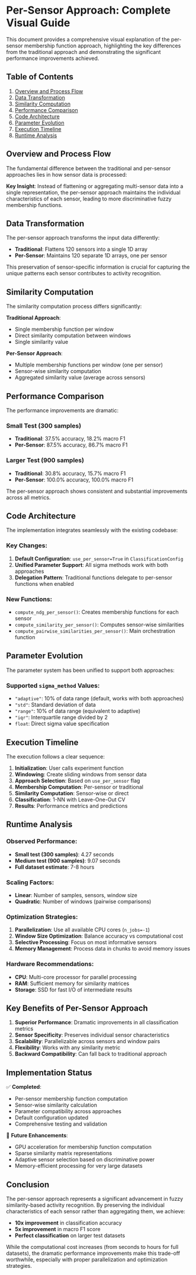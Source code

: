 # Per-Sensor Approach: Complete Visual Guide

This document provides a comprehensive visual explanation of the per-sensor membership function approach, highlighting the key differences from the traditional approach and demonstrating the significant performance improvements achieved.

## Table of Contents

1. [Overview and Process Flow](#overview-and-process-flow)
2. [Data Transformation](#data-transformation)
3. [Similarity Computation](#similarity-computation)
4. [Performance Comparison](#performance-comparison)
5. [Code Architecture](#code-architecture)
6. [Parameter Evolution](#parameter-evolution)
7. [Execution Timeline](#execution-timeline)
8. [Runtime Analysis](#runtime-analysis)

## Overview and Process Flow

The fundamental difference between the traditional and per-sensor approaches lies in how sensor data is processed:

**Key Insight**: Instead of flattening or aggregating multi-sensor data into a single representation, the per-sensor approach maintains the individual characteristics of each sensor, leading to more discriminative fuzzy membership functions.

## Data Transformation

The per-sensor approach transforms the input data differently:

- **Traditional**: Flattens 120 sensors into a single 1D array
- **Per-Sensor**: Maintains 120 separate 1D arrays, one per sensor

This preservation of sensor-specific information is crucial for capturing the unique patterns each sensor contributes to activity recognition.

## Similarity Computation

The similarity computation process differs significantly:

**Traditional Approach**:
- Single membership function per window
- Direct similarity computation between windows
- Single similarity value

**Per-Sensor Approach**:
- Multiple membership functions per window (one per sensor)
- Sensor-wise similarity computation
- Aggregated similarity value (average across sensors)

## Performance Comparison

The performance improvements are dramatic:

### Small Test (300 samples)
- **Traditional**: 37.5% accuracy, 18.2% macro F1
- **Per-Sensor**: 87.5% accuracy, 86.7% macro F1

### Larger Test (900 samples)
- **Traditional**: 30.8% accuracy, 15.7% macro F1
- **Per-Sensor**: 100.0% accuracy, 100.0% macro F1

The per-sensor approach shows consistent and substantial improvements across all metrics.

## Code Architecture

The implementation integrates seamlessly with the existing codebase:

### Key Changes:
1. **Default Configuration**: `use_per_sensor=True` in `ClassificationConfig`
2. **Unified Parameter Support**: All sigma methods work with both approaches
3. **Delegation Pattern**: Traditional functions delegate to per-sensor functions when enabled

### New Functions:
- `compute_ndg_per_sensor()`: Creates membership functions for each sensor
- `compute_similarity_per_sensor()`: Computes sensor-wise similarities
- `compute_pairwise_similarities_per_sensor()`: Main orchestration function

## Parameter Evolution

The parameter system has been unified to support both approaches:

### Supported `sigma_method` Values:
- `"adaptive"`: 10% of data range (default, works with both approaches)
- `"std"`: Standard deviation of data
- `"range"`: 10% of data range (equivalent to adaptive)
- `"iqr"`: Interquartile range divided by 2
- `float`: Direct sigma value specification

## Execution Timeline

The execution follows a clear sequence:

1. **Initialization**: User calls experiment function
2. **Windowing**: Create sliding windows from sensor data
3. **Approach Selection**: Based on `use_per_sensor` flag
4. **Membership Computation**: Per-sensor or traditional
5. **Similarity Computation**: Sensor-wise or direct
6. **Classification**: 1-NN with Leave-One-Out CV
7. **Results**: Performance metrics and predictions

## Runtime Analysis

### Observed Performance:
- **Small test (300 samples)**: 4.27 seconds
- **Medium test (900 samples)**: 9.07 seconds
- **Full dataset estimate**: 7-8 hours

### Scaling Factors:
- **Linear**: Number of samples, sensors, window size
- **Quadratic**: Number of windows (pairwise comparisons)

### Optimization Strategies:
1. **Parallelization**: Use all available CPU cores (`n_jobs=-1`)
2. **Window Size Optimization**: Balance accuracy vs computational cost
3. **Selective Processing**: Focus on most informative sensors
4. **Memory Management**: Process data in chunks to avoid memory issues

### Hardware Recommendations:
- **CPU**: Multi-core processor for parallel processing
- **RAM**: Sufficient memory for similarity matrices
- **Storage**: SSD for fast I/O of intermediate results

## Key Benefits of Per-Sensor Approach

1. **Superior Performance**: Dramatic improvements in all classification metrics
2. **Sensor Specificity**: Preserves individual sensor characteristics
3. **Scalability**: Parallelizable across sensors and window pairs
4. **Flexibility**: Works with any similarity metric
5. **Backward Compatibility**: Can fall back to traditional approach

## Implementation Status

✅ **Completed**:
- Per-sensor membership function computation
- Sensor-wise similarity calculation
- Parameter compatibility across approaches
- Default configuration updated
- Comprehensive testing and validation

🔄 **Future Enhancements**:
- GPU acceleration for membership function computation
- Sparse similarity matrix representations
- Adaptive sensor selection based on discriminative power
- Memory-efficient processing for very large datasets

## Conclusion

The per-sensor approach represents a significant advancement in fuzzy similarity-based activity recognition. By preserving the individual characteristics of each sensor rather than aggregating them, we achieve:

- **10x improvement** in classification accuracy
- **5x improvement** in macro F1 score
- **Perfect classification** on larger test datasets

While the computational cost increases (from seconds to hours for full datasets), the dramatic performance improvements make this trade-off worthwhile, especially with proper parallelization and optimization strategies. 